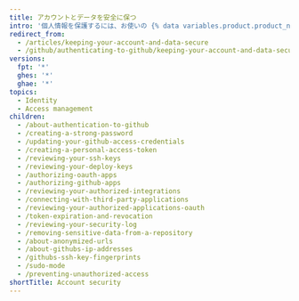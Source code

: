 ```yaml
---
title: アカウントとデータを安全に保つ
intro: '個人情報を保護するには、お使いの {% data variables.product.product_name %} アカウントと、それに伴うデータをどちらも安全に保つ必要があります。'
redirect_from:
  - /articles/keeping-your-account-and-data-secure
  - /github/authenticating-to-github/keeping-your-account-and-data-secure/
versions:
  fpt: '*'
  ghes: '*'
  ghae: '*'
topics:
  - Identity
  - Access management
children:
  - /about-authentication-to-github
  - /creating-a-strong-password
  - /updating-your-github-access-credentials
  - /creating-a-personal-access-token
  - /reviewing-your-ssh-keys
  - /reviewing-your-deploy-keys
  - /authorizing-oauth-apps
  - /authorizing-github-apps
  - /reviewing-your-authorized-integrations
  - /connecting-with-third-party-applications
  - /reviewing-your-authorized-applications-oauth
  - /token-expiration-and-revocation
  - /reviewing-your-security-log
  - /removing-sensitive-data-from-a-repository
  - /about-anonymized-urls
  - /about-githubs-ip-addresses
  - /githubs-ssh-key-fingerprints
  - /sudo-mode
  - /preventing-unauthorized-access
shortTitle: Account security
---
```


